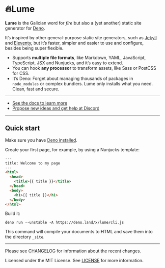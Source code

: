 # 🔥Lume

**Lume** is the Galician word for *fire*
but also a (yet another) static site generator for [Deno](https://deno.land/).

It’s inspired by other general-purpose static site generators,
such as [Jekyll](https://jekyllrb.com/) and [Eleventy](https://www.11ty.dev/),
but it’s faster, simpler and easier to use and configure,
besides being super flexible.

- Supports **multiple file formats**,
  like Markdown, YAML, JavaScript, TypeScript, JSX and Nunjucks,
  and it’s easy to extend.
- You can hook **any processor** to transform assets,
  like Sass or PostCSS for CSS.
- It’s Deno: Forget about managing thousands of packages in `node_modules`
  or complex bundlers. Lume only installs what you need. Clean, fast and secure.

---

- [See the docs to learn more](https://lumeland.github.io/)
- [Propose new ideas and get help at Discord](https://discord.gg/YbTmpACHWB)

---

## Quick start

Make sure you have [Deno installed](https://deno.land/#installation).

Create your first page, for example, by using a Nunjucks template:

```html
---
title: Welcome to my page
---
<html>
  <head>
    <title>{{ title }}</title>
  </head>
  <body>
    <h1>{{ title }}</h1>
  </body>
</html>
```

Build it:

```
deno run --unstable -A https://deno.land/x/lume/cli.js
```

This command will compile your documents to HTML
and save them into the directory `_site`.

---

Please see [CHANGELOG](CHANGELOG.md) for information about the recent changes.

Licensed under the MIT License. See [LICENSE](LICENSE) for more information.
